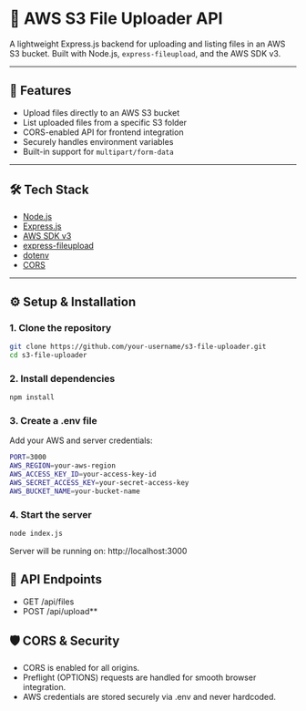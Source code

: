 # 📁 AWS S3 File Uploader API

A lightweight Express.js backend for uploading and listing files in an AWS S3 bucket. Built with Node.js, `express-fileupload`, and the AWS SDK v3.

---

## 🚀 Features

- Upload files directly to an AWS S3 bucket
- List uploaded files from a specific S3 folder
- CORS-enabled API for frontend integration
- Securely handles environment variables
- Built-in support for `multipart/form-data`

---

## 🛠️ Tech Stack

- [Node.js](https://nodejs.org/)
- [Express.js](https://expressjs.com/)
- [AWS SDK v3](https://docs.aws.amazon.com/AWSJavaScriptSDK/v3/latest/)
- [express-fileupload](https://www.npmjs.com/package/express-fileupload)
- [dotenv](https://www.npmjs.com/package/dotenv)
- [CORS](https://www.npmjs.com/package/cors)

---

## ⚙️ Setup & Installation

### 1. Clone the repository

```bash
git clone https://github.com/your-username/s3-file-uploader.git
cd s3-file-uploader
```


### 2. Install dependencies

```bash
npm install
```

### 3. Create a .env file


Add your AWS and server credentials:

```bash
PORT=3000
AWS_REGION=your-aws-region
AWS_ACCESS_KEY_ID=your-access-key-id
AWS_SECRET_ACCESS_KEY=your-secret-access-key
AWS_BUCKET_NAME=your-bucket-name
```


### 4. Start the server

```bash
node index.js
```

Server will be running on: http://localhost:3000

## 📂 API Endpoints

- GET /api/files
- POST /api/upload**

## 🛡️ CORS & Security

- CORS is enabled for all origins.
- Preflight (OPTIONS) requests are handled for smooth browser integration.
- AWS credentials are stored securely via .env and never hardcoded.



